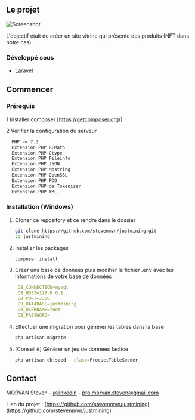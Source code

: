 <!-- ABOUT THE PROJECT -->
## Le projet

![Screenshot]()

L'objectif était de créer un site vitrine qui présente des produits (NFT dans notre cas).

<p align="right">



### Développé sous

* [Laravel](https://laravel.com)

<p align="right">



<!-- GETTING STARTED -->
## Commencer

### Prérequis

1 Installer composer [https://getcomposer.org/]

2 Vérifier la configuration du serveur
  ```sh
    PHP >= 7.3 
    Extension PHP BCMath 
    Extension PHP Ctype 
    Extension PHP Fileinfo 
    Extension PHP JSON 
    Extension PHP Mbstring 
    Extension PHP OpenSSL 
    Extension PHP PDO 
    Extension PHP de Tokenizer 
    Extension PHP XML. 
  ```

### Installation (Windows)

1. Cloner ce repository et ce rendre dans le dossier
   ```sh
   git clone https://github.com/stevenmvn/justmining.git
   cd justmining
   ```
2. Installer les packages
   ```sh
   composer install
   ```
3. Créer une base de données puis modifier le fichier .env avec les informations de votre base de données
   ```yaml
    DB_CONNECTION=mysql
    DB_HOST=127.0.0.1
    DB_PORT=3306
    DB_DATABASE=justmining
    DB_USERNAME=root
    DB_PASSWORD=
   ```
4. Effectuer une migration pour générer les tables dans la base 
   ```sh
   php artisan migrate
   ```

5. [Conseillé] Générer un jeu de données factice
   ```sh
   php artisan db:seed --class=ProductTableSeeder
   ```

<!-- CONTACT -->
## Contact

MORVAN Steven - [@linkedin](https://www.linkedin.com/in/morvansteven/) - pro.morvan.steven@gmail.com

Lien du projet : [https://github.com/stevenmvn/justmining](https://github.com/stevenmvn/justmining)



